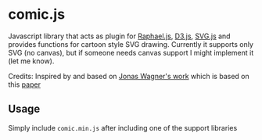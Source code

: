 comic.js
=======

Javascript library that acts as plugin for [Raphael.js](http://http//raphaeljs.com/), [D3.js](http://d3js.org/), [SVG.js](http://svgjs.com/) and provides functions for cartoon style SVG drawing. Currently it supports only SVG (no canvas), but if someone needs canvas support I might implement it (let me know).

Credits:
Inspired by and based on [Jonas Wagner's work](http://29a.ch/2010/2/10/hand-drawn-lines-algorithm-javascript-canvas-html5)
which is based on this [paper](http://iwi.eldoc.ub.rug.nl/FILES/root/2008/ProcCAGVIMeraj/2008ProcCAGVIMeraj.pdf)

Usage
-----
Simply include `comic.min.js` after including one of the support libraries
